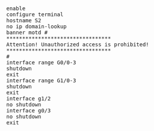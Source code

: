 <pre>
enable
configure terminal
hostname S2
no ip domain-lookup
banner motd #
*********************************
Attention! Unauthorized access is prohibited!
*********************************
#
interface range G0/0-3
shutdown
exit
interface range G1/0-3
shutdown
exit
interface g1/2
no shutdown
interface g0/3
no shutdown
exit







</pre>